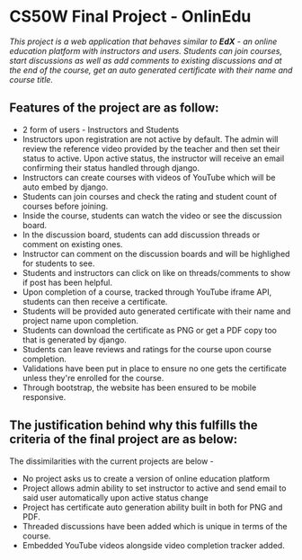 # CS50W Final Project - OnlinEdu

*This project is a web application that behaves similar to **EdX** - an online education platform with instructors and users. Students can join courses, start discussions as well as add comments to existing discussions and at the end of the course, get an auto generated certificate with their name and course title.*

## Features of the project are as follow:
* 2 form of users - Instructors and Students
* Instructors upon registration are not active by default. The admin will review the reference video provided by the teacher and then set their status to active. Upon active status, the instructor will receive an email confirming their status handled through django.
* Instructors can create courses with videos of YouTube which will be auto embed by django.
* Students can join courses and check the rating and student count of courses before joining.
* Inside the course, students can watch the video or see the discussion board.
* In the discussion board, students can add discussion threads or comment on existing ones.
* Instructor can comment on the discussion boards and will be highlighed for students to see.
* Students and instructors can click on like on threads/comments to show if post has been helpful.
* Upon completion of a course, tracked through YouTube iframe API, students can then receive a certificate.
* Students will be provided auto generated certificate with their name and project name upon completion.
* Students can download the certificate as PNG or get a PDF copy too that is generated by django.
* Students can leave reviews and ratings for the course upon course completion.
* Validations have been put in place to ensure no one gets the certificate unless they're enrolled for the course.
* Through bootstrap, the website has been ensured to be mobile responsive.

## The justification behind why this fulfills the criteria of the final project are as below:
The dissimilarities with the current projects are below - 
* No project asks us to create a version of online education platform
* Project allows admin ability to set instructor to active and send email to said user automatically upon active status change
* Project has certificate auto generation ability built in both for PNG and PDF.
* Threaded discussions have been added which is unique in terms of the course.
* Embedded YouTube videos alongside video completion tracker added.